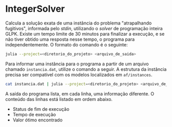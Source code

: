 # IntegerSolver

Calcula a solução exata de uma instância do problema "atrapalhando fugitivos", informada pelo *stdin*, utilizando o *solver* de programação inteira GLPK. Existe um tempo limite de 30 minutos para finalizar a execução, e se não tiver obtido uma resposta nesse tempo, o programa para independentemente. O formato do comando é o seguinte:

```bash
julia --project=<diretorio_do_projeto> <arquivo_de_saida>
```

Para informar uma instância para o programa a partir de um arquivo chamado `instancia.dat`, utilize o comando a seguir. A estrutura da instância precisa ser compatível com os modelos localizados em `af/instances`.

```bash
cat instancia.dat | julia --project=<diretorio_do_projeto> <arquivo_de_saida>
```

A saída do programa lista, em cada linha, uma informação diferente. O conteúdo das linhas está listado em ordem abaixo.

- Status de fim de execução
- Tempo de execução
- Valor ótimo encontrado